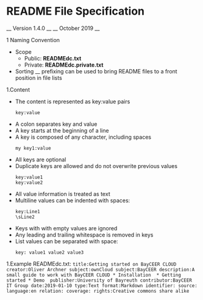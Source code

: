 # README File Specification
__ Version 1.4.0 __
__ October 2019 __

1 Naming Convention 
- Scope
	+ Public: __READMEdc.txt__
	+ Private: __READMEdc.private.txt__
- Sorting 
 	__ prefixing can be used to bring README files to a front position in file lists

1.Content
- The content is represented as key:value pairs 
	```
	key:value
	```
- A colon separates key and value
- A key starts at the beginning of a line
- A key is composed of any character, including spaces
	```
	my key1:value
	```
- All keys are optional
- Duplicate keys are allowed and do not overwrite previous values
	```
	key:value1
	key:value2
	```
- All value information is treated as text 
- Multiline values can be indented with spaces:
	```
	key:Line1
	\sLine2
 	```
- Keys with with empty values are ignored
- Any leading and trailing whitespace is removed in keys 
- List values can be separated with space:
	```
	key: value1 value2 value3
	```

1.Example READMEdc.txt:
    ```
    title:Getting started on BayCEER CLOUD
    creator:Oliver Archner
    subject:ownCloud
    subject:BayCEER
    description:A small guide to work with BayCEER CLOUD
     * Installation 
     * Getting started
     * Demo 
    publisher:University of Bayreuth
    contributor:BayCEER IT Group
    date:2019-01-10
    type:Text
    format:Markdown
    identifier:
    source:
    language:en
    relation:
    coverage:
    rights:Creative commons share alike
    ```